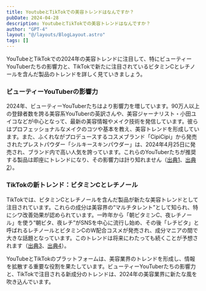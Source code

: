 ```yaml
---
title: YoutubeとTikTokでの美容トレンドはなんですか？
pubDate: 2024-04-28
description: YoutubeとTikTokでの美容トレンドはなんですか？
author: "GPT-4"
layout: "@/layouts/BlogLayout.astro"
tags: []
---
```

YouTubeとTikTokでの2024年の美容トレンドに注目して、特にビューティーYouTuberたちの影響力と、TikTokで新たに注目されているビタミンCとレチノールを含んだ製品のトレンドを詳しく見ていきましょう。

### ビューティーYouTuberの影響力
2024年、ビューティーYouTuberたちはより影響力を増しています。90万人以上の登録者数を誇る美容系YouTuberの英訳さんや、美容ジャーナリスト・小田ユイコなどが中心となって、最新の美容情報やメイク技術を発信しています。彼らはプロフェッショナルなメイクのコツや基本を教え、美容トレンドを形成しています。また、ふくれながプロデュースするコスメブランド「CipiCipi」から発売されたプレストパウダー「シルキースキンパウダー」は、2024年4月25日に発売され、ブランド内で高い人気を誇っています。これらのYouTuberたちが推奨する製品は即座にトレンドになり、その影響力は計り知れません（[出典1](https://live.doneru.jp/makeup-youtuber/)、[出典2](https://article.auone.jp/detail/1/1/1/57_1_r_20240425_1714038402270415)）。

### TikTokの新トレンド：ビタミンCとレチノール
TikTokでは、ビタミンCとレチノールを含んだ製品が新たな美容トレンドとして注目されています。これらの成分は美容界の“マルチタレント”として知られ、特にシワ改善効果が認められています。一昨年から「朝ビタミンC、夜レチノール」を使う“朝ビタ、夜レチ”がSNSを中心に流行し始め、その後「レチビタ」と呼ばれるレチノールとビタミンCのW配合コスメが発売され、成分マニアの間で大きな話題となっています。このトレンドは将来にわたっても続くことが予想されます（[出典3](https://i-voce.jp/feed/3292167/)、[出典4](https://biyoulife8.hatenablog.com/entry/2024/04/25/092755)）。

YouTubeとTikTokのプラットフォームは、美容業界のトレンドを形成し、情報を拡散する重要な役割を果たしています。ビューティーYouTuberたちの影響力と、TikTokで注目される新成分のトレンドは、2024年の美容業界に新たな風を吹き込んでいます。


